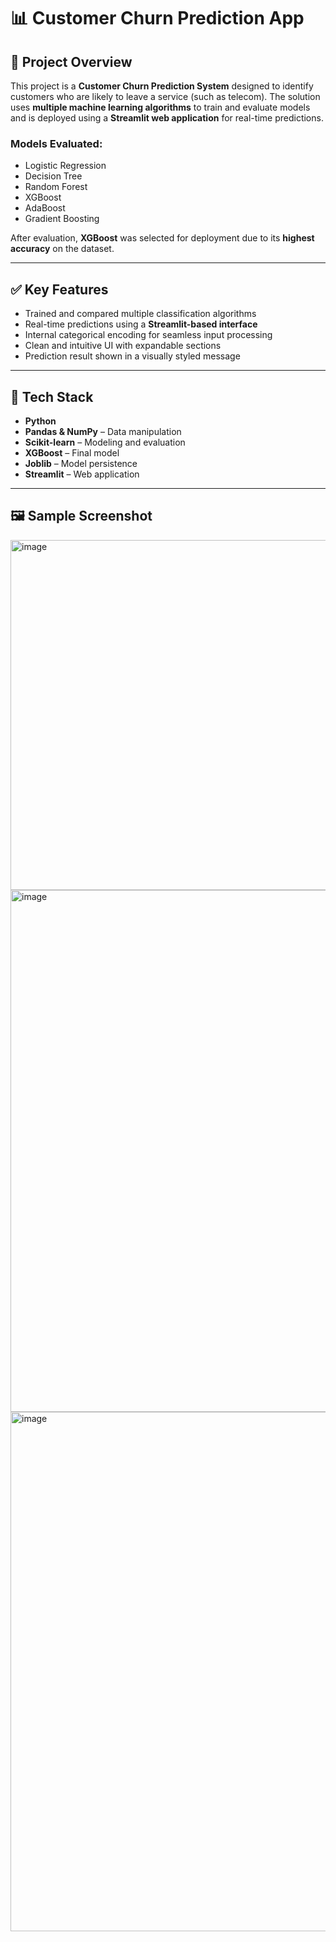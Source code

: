 # 📊 Customer Churn Prediction App

## 🧠 Project Overview

This project is a **Customer Churn Prediction System** designed to identify customers who are likely to leave a service (such as telecom). The solution uses **multiple machine learning algorithms** to train and evaluate models and is deployed using a **Streamlit web application** for real-time predictions.

### Models Evaluated:
- Logistic Regression  
- Decision Tree  
- Random Forest  
- XGBoost  
- AdaBoost  
- Gradient Boosting  

After evaluation, **XGBoost** was selected for deployment due to its **highest accuracy** on the dataset.

---

## ✅ Key Features

- Trained and compared multiple classification algorithms  
- Real-time predictions using a **Streamlit-based interface**  
- Internal categorical encoding for seamless input processing  
- Clean and intuitive UI with expandable sections  
- Prediction result shown in a visually styled message  

---

## 🧰 Tech Stack

- **Python**
- **Pandas & NumPy** – Data manipulation  
- **Scikit-learn** – Modeling and evaluation  
- **XGBoost** – Final model  
- **Joblib** – Model persistence  
- **Streamlit** – Web application

---

## 🖼️ Sample Screenshot

<img width="895" height="560" alt="image" src="https://github.com/user-attachments/assets/dfbf0177-aa17-4fa7-83db-6bccf5dd9d31" />
<img width="867" height="835" alt="image" src="https://github.com/user-attachments/assets/ea0e0119-f989-41c0-8b8f-017ba10ac80c" />

<img width="867" height="831" alt="image" src="https://github.com/user-attachments/assets/cfb46eba-56e9-40ae-9b9d-eccd3b31e7b7" />





